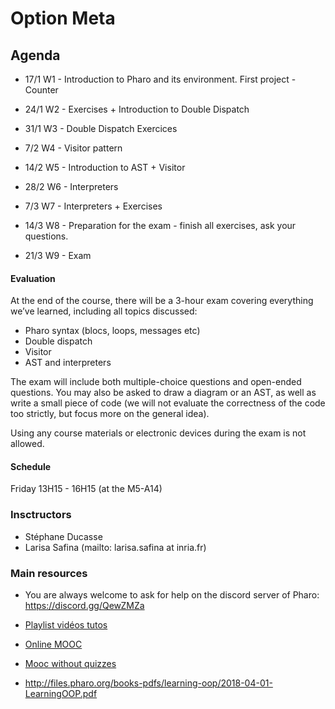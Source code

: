# Option Meta

## Agenda

- 17/1 W1 - Introduction to Pharo and its environment. First project - Counter
- 24/1 W2 - Exercises + Introduction to Double Dispatch
- 31/1 W3 - Double Dispatch Exercices
- 7/2  W4 - Visitor pattern
- 14/2 W5 - Introduction to AST + Visitor

- 28/2 W6 - Interpreters
- 7/3  W7 - Interpreters + Exercises
- 14/3 W8 - Preparation for the exam - finish all exercises, ask your questions.
- 21/3 W9 - Exam 


#### Evaluation

At the end of the course, there will be a 3-hour exam covering everything we’ve learned, including all topics discussed:
 - Pharo syntax (blocs, loops, messages etc)
 - Double dispatch
 - Visitor
 - AST and interpreters

The exam will include both multiple-choice questions and open-ended questions. You may also be asked to draw a diagram or an AST, as well as write a small piece of code (we will not evaluate the correctness of the code too strictly, but focus more on the general idea).

Using any course materials or electronic devices during the exam is not allowed.


#### Schedule

Friday 13H15 - 16H15 (at the M5-A14)


### Insctructors
- Stéphane Ducasse
- Larisa Safina (mailto: larisa.safina at inria.fr)


### Main resources

* You are always welcome to ask for help on the discord server of Pharo: https://discord.gg/QewZMZa 

* [Playlist vidéos tutos](https://www.youtube.com/playlist?list=PL2okA_2qDJ-k83Kxu_d8EPzMXtvCrReRn)
* [Online MOOC](https://www.fun-mooc.fr/courses/course-v1%3Ainria%2B41024%2Bsession01/about)
* [Mooc without quizzes](http://mooc.pharo.org)
* http://files.pharo.org/books-pdfs/learning-oop/2018-04-01-LearningOOP.pdf


